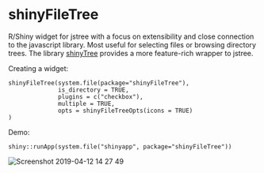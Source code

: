# shinyFileTree

R/Shiny widget for jstree with a focus on extensibility and close connection to the javascript library. Most useful for selecting files or browsing directory trees. The library [shinyTree](https://github.com/shinyTree/shinyTree) provides a more feature-rich wrapper to jstree.

Creating a widget:
```
shinyFileTree(system.file(package="shinyFileTree"), 
              is_directory = TRUE,
              plugins = c("checkbox"),
              multiple = TRUE,
              opts = shinyFileTreeOpts(icons = TRUE)
)
```

Demo:
```
shiny::runApp(system.file("shinyapp", package="shinyFileTree"))
```
![Screenshot 2019-04-12 14 27 49](https://user-images.githubusercontent.com/516060/56058356-2b21eb00-5d2f-11e9-9aae-84f676e64cf8.png)
